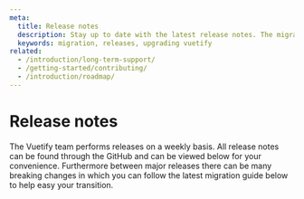 ```yaml
---
meta:
  title: Release notes
  description: Stay up to date with the latest release notes. The migration guides will also help you migrate applications though major releases.
  keywords: migration, releases, upgrading vuetify
related:
  - /introduction/long-term-support/
  - /getting-started/contributing/
  - /introduction/roadmap/
---
```


# Release notes

The Vuetify team performs releases on a weekly basis. All release notes can be found through the GitHub and can be viewed below for your convenience. Furthermore between major releases there can be many breaking changes in which you can follow the latest migration guide below to help easy your transition.

<releases />

<backmatter />
